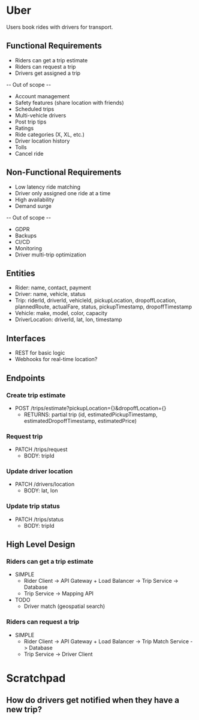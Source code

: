 # Uber
Users book rides with drivers for transport.


## Functional Requirements
- Riders can get a trip estimate
- Riders can request a trip
- Drivers get assigned a trip

-- Out of scope --
- Account management
- Safety features (share location with friends)
- Scheduled trips
- Multi-vehicle drivers
- Post trip tips
- Ratings
- Ride categories (X, XL, etc.)
- Driver location history
- Tolls
- Cancel ride

## Non-Functional Requirements
- Low latency ride matching
- Driver only assigned one ride at a time
- High availability
- Demand surge

-- Out of scope --
- GDPR
- Backups
- CI/CD
- Monitoring
- Driver multi-trip optimization

## Entities
- Rider: name, contact, payment
- Driver: name, vehicle, status
- Trip: riderId, driverId, vehicleId, pickupLocation, dropoffLocation, plannedRoute, actualFare, status, pickupTimestamp, dropoffTimestamp
- Vehicle: make, model, color, capacity
- DriverLocation: driverId, lat, lon, timestamp

## Interfaces
- REST for basic logic
- Webhooks for real-time location?

## Endpoints
### Create trip estimate
- POST /trips/estimate?pickupLocation={}&dropoffLocation={}
  - RETURNS: partial trip (id, estimatedPickupTimestamp, estimatedDropoffTimestamp, estimatedPrice)
### Request trip
- PATCH /trips/request
  - BODY: tripId
### Update driver location
- PATCH /drivers/location
  - BODY: lat, lon
### Update trip status
- PATCH /trips/status
  - BODY: tripId

## High Level Design
### Riders can get a trip estimate
- SIMPLE
  - Rider Client -> API Gateway + Load Balancer -> Trip Service -> Database
  - Trip Service -> Mapping API
- TODO
  - Driver match (geospatial search)

### Riders can request a trip
- SIMPLE
  - Rider Client -> API Gateway + Load Balancer -> Trip Match Service -> Database
  - Trip Service -> Driver Client
  

# Scratchpad
## How do drivers get notified when they have a new trip?